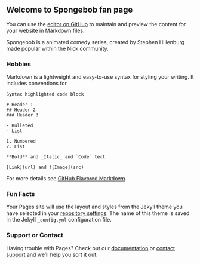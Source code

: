 ## Welcome to Spongebob fan page

You can use the [editor on GitHub](https://github.com/group-4-bmf/project-2/edit/main/README.md) to maintain and preview the content for your website in Markdown files.

Spongebob is a animated comedy series, created by Stephen Hillenburg made popular within the Nick community.

### Hobbies

Markdown is a lightweight and easy-to-use syntax for styling your writing. It includes conventions for

```What
Syntax highlighted code block

# Header 1
## Header 2
### Header 3

- Bulleted
- List

1. Numbered
2. List

**Bold** and _Italic_ and `Code` text

[Link](url) and ![Image](src)
```

For more details see [GitHub Flavored Markdown](https://guides.github.com/features/mastering-markdown/).

### Fun Facts

Your Pages site will use the layout and styles from the Jekyll theme you have selected in your [repository settings](https://github.com/group-4-bmf/project-2/settings). The name of this theme is saved in the Jekyll `_config.yml` configuration file.

### Support or Contact

Having trouble with Pages? Check out our [documentation](https://docs.github.com/categories/github-pages-basics/) or [contact support](https://support.github.com/contact) and we’ll help you sort it out.
